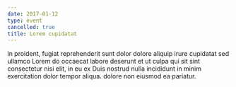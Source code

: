 ```yaml
---
date: 2017-01-12
type: event
cancelled: true
title: Lorem cupidatat
---
```

in proident, fugiat reprehenderit sunt dolor dolore aliquip irure cupidatat sed ullamco Lorem do occaecat labore deserunt et ut culpa qui sit sint consectetur nisi elit, in eu ex Duis nostrud nulla incididunt in minim exercitation dolor tempor aliqua. dolore non eiusmod ea pariatur.
